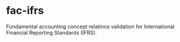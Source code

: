 # fac-ifrs
Fundamental accounting concept relatinos validation for International Financial Reporting Standards (IFRS).
